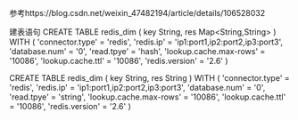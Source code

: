 参考https://blog.csdn.net/weixin_47482194/article/details/106528032

建表语句
CREATE TABLE redis_dim (
    key String,
    res Map<String,String>
) WITH (
    'connector.type' = 'redis',
    'redis.ip' = 'ip1:port1,ip2:port2,ip3:port3',
    'database.num' = '0',
    'read.tpye' = 'hash',
    'lookup.cache.max-rows' = '10086',
    'lookup.cache.ttl' = '10086',
    'redis.version' = '2.6'
)

CREATE TABLE redis_dim (
    key String,
    res String
) WITH (
    'connector.type' = 'redis',
    'redis.ip' = 'ip1:port1,ip2:port2,ip3:port3',
    'database.num' = '0',
    'read.tpye' = 'string',
    'lookup.cache.max-rows' = '10086',
    'lookup.cache.ttl' = '10086',
    'redis.version' = '2.6'
)
